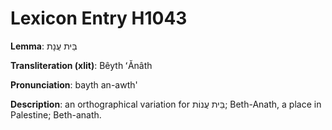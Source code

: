 # Lexicon Entry H1043

**Lemma**: בֵּית עֲנָת

**Transliteration (xlit)**: Bêyth ʻĂnâth

**Pronunciation**: bayth an-awth'

**Description**:
an orthographical variation for בֵּית עֲנוֹת; Beth-Anath, a place in Palestine; Beth-anath.

